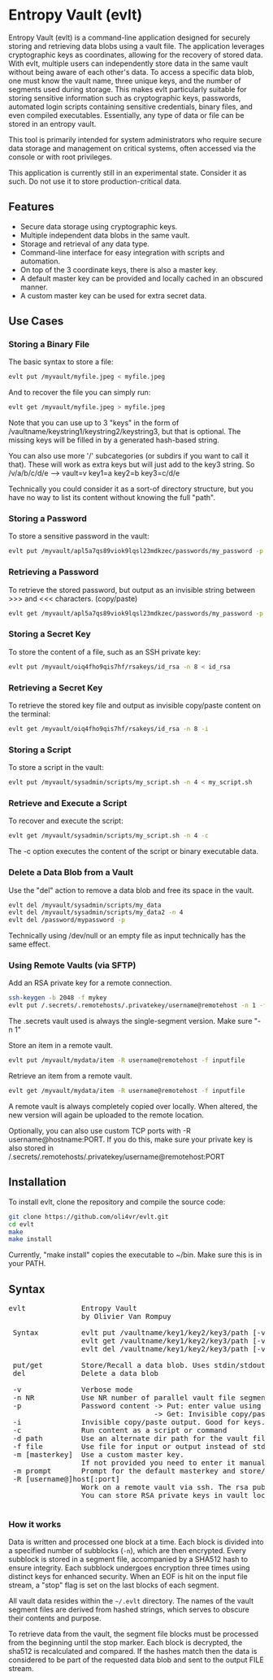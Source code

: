 # Entropy Vault (evlt)

Entropy Vault (evlt) is a command-line application designed for securely storing and retrieving data blobs using a vault file. The application leverages cryptographic keys as coordinates, allowing for the recovery of stored data. With evlt, multiple users can independently store data in the same vault without being aware of each other's data. To access a specific data blob, one must know the vault name, three unique keys, and the number of segments used during storage. This makes evlt particularly suitable for storing sensitive information such as cryptographic keys, passwords, automated login scripts containing sensitive credentials, binary files, and even compiled executables. Essentially, any type of data or file can be stored in an entropy vault.

This tool is primarily intended for system administrators who require secure data storage and management on critical systems, often accessed via the console or with root privileges.

This application is currently still in an experimental state. Consider it as such. Do not use it to store production-critical data.

## Features

- Secure data storage using cryptographic keys.
- Multiple independent data blobs in the same vault.
- Storage and retrieval of any data type.
- Command-line interface for easy integration with scripts and automation.
- On top of the 3 coordinate keys, there is also a master key.
- A default master key can be provided and locally cached in an obscured manner.
- A custom master key can be used for extra secret data.

## Use Cases

### Storing a Binary File

The basic syntax to store a file:
```bash
evlt put /myvault/myfile.jpeg < myfile.jpeg
```

And to recover the file you can simply run:
```bash
evlt get /myvault/myfile.jpeg > myfile.jpeg
```

Note that you can use up to 3 "keys" in the form of /vaultname/keystring1/keystring2/keystring3, but that is optional.
The missing keys will be filled in by a generated hash-based string.

You can also use more '/' subcategories (or subdirs if you want to call it that). These will work as extra keys but will just add to the key3 string. So /v/a/b/c/d/e  --> vault=v key1=a key2=b key3=c/d/e

Technically you could consider it as a sort-of directory structure, but you have no way to list its content without knowing the full "path".

### Storing a Password

To store a sensitive password in the vault:

```bash
evlt put /myvault/apl5a7qs89viok9lqsl23mdkzec/passwords/my_password -p
```

### Retrieving a Password

To retrieve the stored password, but output as an invisible string between >>> and <<< characters. (copy/paste)

```bash
evlt get /myvault/apl5a7qs89viok9lqsl23mdkzec/passwords/my_password -p
```

### Storing a Secret Key

To store the content of a file, such as an SSH private key:

```bash
evlt put /myvault/oiq4fho9qis7hf/rsakeys/id_rsa -n 8 < id_rsa
```

### Retrieving a Secret Key

To retrieve the stored key file and output as invisible copy/paste content on the terminal:

```bash
evlt get /myvault/oiq4fho9qis7hf/rsakeys/id_rsa -n 8 -i
```

### Storing a Script

To store a script in the vault:

```bash
evlt put /myvault/sysadmin/scripts/my_script.sh -n 4 < my_script.sh
```

### Retrieve and Execute a Script

To recover and execute the script:

```bash
evlt get /myvault/sysadmin/scripts/my_script.sh -n 4 -c 
```

The -c option executes the content of the script or binary executable data.

### Delete a Data Blob from a Vault

Use the "del" action to remove a data blob and free its space in the vault.

```bash
evlt del /myvault/sysadmin/scripts/my_data 
evlt del /myvault/sysadmin/scripts/my_data2 -n 4
evlt del /password/mypassword -p
```

Technically using /dev/null or an empty file as input technically has the same effect.

### Using Remote Vaults (via SFTP)
Add an RSA private key for a remote connection.
```bash
ssh-keygen -b 2048 -f mykey
evlt put /.secrets/.remotehosts/.privatekey/username@remotehost -n 1 -f mykey
```
The .secrets vault used is always the single-segment version. Make sure "-n 1"

Store an item in a remote vault.
```bash
evlt put /myvault/mydata/item -R username@remotehost -f inputfile
```

Retrieve an item from a remote vault.
```bash
evlt get /myvault/mydata/item -R username@remotehost -f inputfile
```

A remote vault is always completely copied over locally. When altered, the new version will again be uploaded to the remote location.

Optionally, you can also use custom TCP ports with -R username@hostname:PORT.
If you do this, make sure your private key is also stored in /.secrets/.remotehosts/.privatekey/username@remotehost:PORT

## Installation

To install evlt, clone the repository and compile the source code:

```bash
git clone https://github.com/oli4vr/evlt.git
cd evlt
make
make install
```
Currently, "make install" copies the executable to ~/bin. Make sure this is in your PATH.

## Syntax

<pre>
evlt             Entropy Vault
                 by Olivier Van Rompuy

 Syntax          evlt put /vaultname/key1/key2/key3/path [-v] [-n NR_SEGMENTS]
                 evlt get /vaultname/key1/key2/key3/path [-v] [-n NR_SEGMENTS]
                 evlt del /vaultname/key1/key2/key3/path [-v] [-n NR_SEGMENTS]

 put/get         Store/Recall a data blob. Uses stdin/stdout by default
 del             Delete a data blob

 -v              Verbose mode
 -n NR           Use NR number of parallel vault file segments. Default=8
 -p              Password content -> Put: enter value using a password prompt
                                  -> Get: Invisible copy/paste output
 -i              Invisible copy/paste output. Good for keys.
 -c              Run content as a script or command
 -d path         Use an alternate dir path for the vault files
 -f file         Use file for input or output instead of stdin or stdout
 -m [masterkey]  Use a custom master key.
                 If not provided you need to enter it manually via a password prompt.
 -m prompt       Prompt for the default masterkey and store/change the value.
 -R [username@]host[:port]
                 Work on a remote vault via ssh. The rsa public key must be in ~/.ssh/authorized_keys on the remote host.
                 You can store RSA private keys in vault location /.secrets/.remotehosts/.privatekey/user@host[:port]

</pre>

### How it works
Data is written and processed one block at a time. Each block is divided into a specified number of subblocks (`-n`), which are then encrypted. Every subblock is stored in a segment file, accompanied by a SHA512 hash to ensure integrity. Each subblock undergoes encryption three times using distinct keys for enhanced security. When an EOF is hit on the input file stream, a "stop" flag is set on the last blocks of each segment.

All vault data resides within the `~/.evlt` directory. The names of the vault segment files are derived from hashed strings, which serves to obscure their contents and purpose.

To retrieve data from the vault, the segment file blocks must be processed from the beginning until the stop marker. Each block is decrypted, the sha512 is recalculated and compared. If the hashes match then the data is considered to be part of the requested data blob and sent to the output FILE stream.
